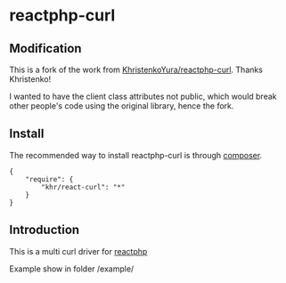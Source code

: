 reactphp-curl
===============

## Modification
This is a fork of the work from [KhristenkoYura/reactphp-curl](https://github.com/KhristenkoYura/reactphp-curl). Thanks Khristenko!

I wanted to have the client class attributes not public, which would break other people's code using the original library, hence the fork. 

## Install

The recommended way to install reactphp-curl is through [composer](http://getcomposer.org).

```
{
    "require": {
        "khr/react-curl": "*"
    }
}
```

## Introduction

This is a multi curl driver for [reactphp](https://github.com/reactphp/react)

Example show in folder /example/
